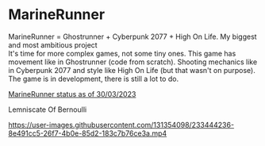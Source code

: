 # MarineRunner

MarineRunner = Ghostrunner + Cyberpunk 2077 + High On Life. My biggest and most ambitious project <br/>
It's time for more complex games, not some tiny ones. 
This game has movement like in Ghostrunner (code from scratch). 
Shooting mechanics like in Cyberpunk 2077 and style like High On Life (but that wasn't on purpose).
The game is in development, there is still a lot to do.

<a href="https://youtu.be/8jKjilVmgmk"> MarineRunner status as of 30/03/2023 </a>

Lemniscate Of Bernoulli

https://user-images.githubusercontent.com/131354098/233444236-8e491cc5-26f7-4b0e-85d2-183c7b76ce3a.mp4

